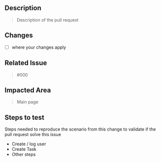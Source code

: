 ## Description

> Description of the pull request

## Changes

- [ ] where your changes apply

## Related Issue

> #000

## Impacted Area

> Main page

## Steps to test

Steps needed to reproduce the scenario from this change to validate if the pull request solve this issue

- Create / log user
- Create Task
- Other steps
